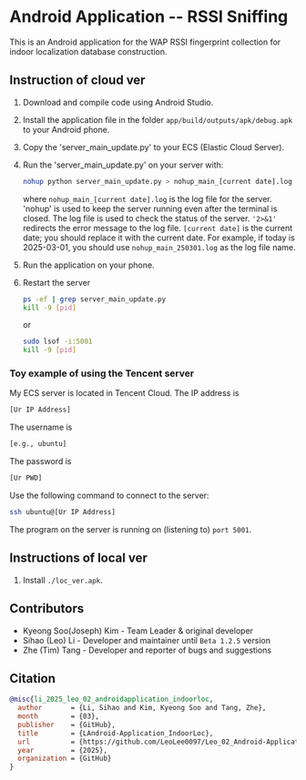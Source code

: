 # Android Application -- RSSI Sniffing

This is an Android application for the WAP RSSI fingerprint collection for indoor localization database construction.

## Instruction of cloud ver

1. Download and compile code using Android Studio.
2. Install the application file in the folder `app/build/outputs/apk/debug.apk` to your Android phone.
3. Copy the 'server_main_update.py' to your ECS (Elastic Cloud Server).
4. Run the 'server_main_update.py' on your server with:

    ```bash
    nohup python server_main_update.py > nohup_main_[current date].log 2>&1 &
    ```

    where `nohup_main_[current date].log` is the log file for the server. 'nohup' is used to keep the server running even after the terminal is closed. The log file is used to check the status of the server. `'2>&1'` redirects the error message to the log file. `[current date]` is the current date; you should replace it with the current date. For example, if today is 2025-03-01, you should use `nohup_main_250301.log` as the log file name.
5. Run the application on your phone.
6. Restart the server

    ```bash
    ps -ef | grep server_main_update.py
    kill -9 [pid]
    ```

    or

    ```bash
    sudo lsof -i:5001
    kill -9 [pid]
    ```

### Toy example of using the Tencent server

My ECS server is located in Tencent Cloud. The IP address is

```bash
[Ur IP Address]
```

The username is

```bash
[e.g., ubuntu]
```

The password is

```bash
[Ur PWD]
```

Use the following command to connect to the server:

```bash
ssh ubuntu@[Ur IP Address]
```

The program on the server is running on (listening to) ``port 5001``.

## Instructions of local ver

1. Install ``./loc_ver.apk``.

## Contributors

+ Kyeong Soo(Joseph) Kim - Team Leader & original developer
+ Sihao (Leo) Li - Developer and maintainer until ``Beta 1.2.5`` version
+ Zhe (Tim) Tang - Developer and reporter of bugs and suggestions

## Citation

```bibtex
@misc{li_2025_leo_02_androidapplication_indoorloc,
  author       = {Li, Sihao and Kim, Kyeong Soo and Tang, Zhe},
  month        = {03},
  publisher    = {GitHub},
  title        = {LAndroid-Application_IndoorLoc},
  url          = {https://github.com/LeoLee0097/Leo_02_Android-Application_IndoorLoc/blob/main/README.md},
  year         = {2025},
  organization = {GitHub}
}
```

